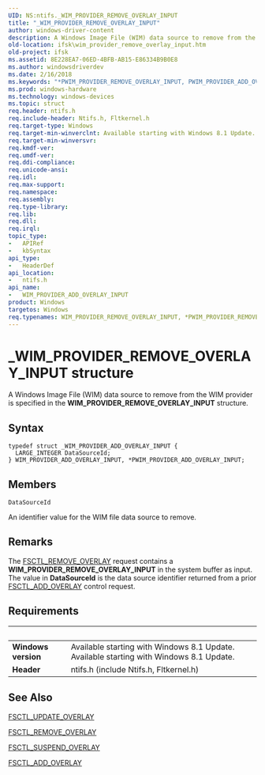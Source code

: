 ```yaml
---
UID: NS:ntifs._WIM_PROVIDER_REMOVE_OVERLAY_INPUT
title: "_WIM_PROVIDER_REMOVE_OVERLAY_INPUT"
author: windows-driver-content
description: A Windows Image File (WIM) data source to remove from the WIM provider is specified in the WIM_PROVIDER_REMOVE_OVERLAY_INPUT structure.
old-location: ifsk\wim_provider_remove_overlay_input.htm
old-project: ifsk
ms.assetid: 8E228EA7-06ED-4BFB-AB15-E86334B9B0E8
ms.author: windowsdriverdev
ms.date: 2/16/2018
ms.keywords: "*PWIM_PROVIDER_REMOVE_OVERLAY_INPUT, PWIM_PROVIDER_ADD_OVERLAY_INPUT, PWIM_PROVIDER_ADD_OVERLAY_INPUT structure pointer [Installable File System Drivers], WIM_PROVIDER_ADD_OVERLAY_INPUT, WIM_PROVIDER_ADD_OVERLAY_INPUT structure [Installable File System Drivers], WIM_PROVIDER_REMOVE_OVERLAY_INPUT, WIM_PROVIDER_REMOVE_OVERLAY_INPUT structure [Installable File System Drivers], _WIM_PROVIDER_REMOVE_OVERLAY_INPUT, ifsk.wim_provider_remove_overlay_input, ntifs/PWIM_PROVIDER_ADD_OVERLAY_INPUT, ntifs/WIM_PROVIDER_REMOVE_OVERLAY_INPUT"
ms.prod: windows-hardware
ms.technology: windows-devices
ms.topic: struct
req.header: ntifs.h
req.include-header: Ntifs.h, Fltkernel.h
req.target-type: Windows
req.target-min-winverclnt: Available starting with Windows 8.1 Update.
req.target-min-winversvr: 
req.kmdf-ver: 
req.umdf-ver: 
req.ddi-compliance: 
req.unicode-ansi: 
req.idl: 
req.max-support: 
req.namespace: 
req.assembly: 
req.type-library: 
req.lib: 
req.dll: 
req.irql: 
topic_type:
-	APIRef
-	kbSyntax
api_type:
-	HeaderDef
api_location:
-	ntifs.h
api_name:
-	WIM_PROVIDER_ADD_OVERLAY_INPUT
product: Windows
targetos: Windows
req.typenames: WIM_PROVIDER_REMOVE_OVERLAY_INPUT, *PWIM_PROVIDER_REMOVE_OVERLAY_INPUT
---
```


# _WIM_PROVIDER_REMOVE_OVERLAY_INPUT structure
A Windows Image File (WIM) data source to remove from the WIM provider is specified in the <b>WIM_PROVIDER_REMOVE_OVERLAY_INPUT</b> structure.

## Syntax
````
typedef struct _WIM_PROVIDER_ADD_OVERLAY_INPUT {
  LARGE_INTEGER DataSourceId;
} WIM_PROVIDER_ADD_OVERLAY_INPUT, *PWIM_PROVIDER_ADD_OVERLAY_INPUT;
````

## Members


`DataSourceId`

An identifier value for the WIM file data source to remove.

## Remarks
The <a href="https://msdn.microsoft.com/library/windows/hardware/dn632442">FSCTL_REMOVE_OVERLAY</a> request contains a <b>WIM_PROVIDER_REMOVE_OVERLAY_INPUT</b>  in the system buffer as input. The value in <b>DataSourceId</b> is the data source identifier returned from a prior  <a href="https://msdn.microsoft.com/library/windows/hardware/dn632437">FSCTL_ADD_OVERLAY</a> control request.

## Requirements
| &nbsp; | &nbsp; |
| ---- |:---- |
| **Windows version** | Available starting with Windows 8.1 Update. Available starting with Windows 8.1 Update. |
| **Header** | ntifs.h (include Ntifs.h, Fltkernel.h) |

## See Also

<a href="https://msdn.microsoft.com/library/windows/hardware/dn632445">FSCTL_UPDATE_OVERLAY</a>



<a href="https://msdn.microsoft.com/library/windows/hardware/dn632442">FSCTL_REMOVE_OVERLAY</a>



<a href="https://msdn.microsoft.com/library/windows/hardware/mt426735">FSCTL_SUSPEND_OVERLAY</a>



<a href="https://msdn.microsoft.com/library/windows/hardware/dn632437">FSCTL_ADD_OVERLAY</a>